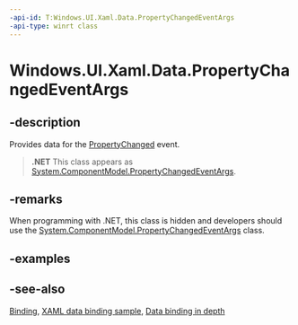 ```yaml
---
-api-id: T:Windows.UI.Xaml.Data.PropertyChangedEventArgs
-api-type: winrt class
---
```


<!-- Class syntax.
public class PropertyChangedEventArgs : Windows.UI.Xaml.Data.IPropertyChangedEventArgs
-->

# Windows.UI.Xaml.Data.PropertyChangedEventArgs

## -description
Provides data for the [PropertyChanged](inotifypropertychanged_propertychanged.md) event.



> **.NET**
> This class appears as [System.ComponentModel.PropertyChangedEventArgs](https://docs.microsoft.com/dotnet/api/system.componentmodel.propertychangedeventargs?redirectedfrom=MSDN).

## -remarks
When programming with .NET, this class is hidden and developers should use the [System.ComponentModel.PropertyChangedEventArgs](https://docs.microsoft.com/dotnet/api/system.componentmodel.propertychangedeventargs?redirectedfrom=MSDN) class.

## -examples

## -see-also
[Binding](binding.md), [XAML data binding sample](https://github.com/Microsoft/Windows-universal-samples/tree/master/Samples/XamlBind), [Data binding in depth](https://docs.microsoft.com/windows/uwp/data-binding/data-binding-in-depth)
